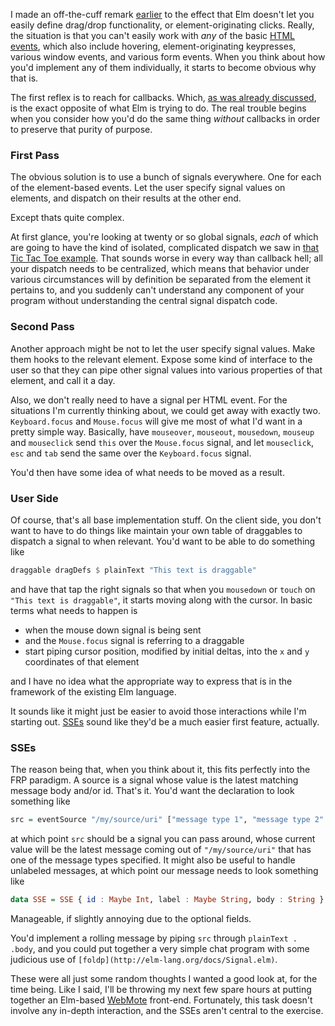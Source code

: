 I made an off-the-cuff remark [earlier](http://langnostic.blogspot.ca/2013/06/elm-first-impressions.html) to the effect that Elm doesn't let you easily define drag/drop functionality, or element-originating clicks. Really, the situation is that you can't easily work with *any* of the basic [HTML events](http://langnostic.blogspot.ca/2013/06/elm-first-impressions.html), which also include hovering, element-originating keypresses, various window events, and various form events. When you think about how you'd implement any of them individually, it starts to become obvious why that is.

The first reflex is to reach for callbacks. Which, [as was already discussed](http://elm-lang.org/learn/Escape-from-Callback-Hell.elm), is the exact opposite of what Elm is trying to do. The real trouble begins when you consider how you'd do the same thing *without* callbacks in order to preserve that purity of purpose.

### First Pass

The obvious solution is to use a bunch of signals everywhere. One for each of the element-based events. Let the user specify signal values on elements, and dispatch on their results at the other end.

Except thats quite complex.

At first glance, you're looking at twenty or so global signals, *each* of which are going to have the kind of isolated, complicated dispatch we saw in [that Tic Tac Toe example](http://www.grzegorzbalcerek.net/elm/TicTacToe.elm). That sounds worse in every way than callback hell; all your dispatch needs to be centralized, which means that behavior under various circumstances will by definition be separated from the element it pertains to, and you suddenly can't understand any component of your program without understanding the central signal dispatch code.

### Second Pass

Another approach might be not to let the user specify signal values. Make them hooks to the relevant element. Expose some kind of interface to the user so that they can pipe other signal values into various properties of that element, and call it a day.

Also, we don't really need to have a signal per HTML event. For the situations I'm currently thinking about, we could get away with exactly two. `Keyboard.focus` and `Mouse.focus` will give me most of what I'd want in a pretty simple way. Basically, have `mouseover`, `mouseout`, `mousedown`, `mouseup` and `mouseclick` send `this` over the `Mouse.focus` signal, and let `mouseclick`, `esc` and `tab` send the same over the `Keyboard.focus` signal.

You'd then have some idea of what needs to be moved as a result.

### User Side

Of course, that's all base implementation stuff. On the client side, you don't want to have to do things like maintain your own table of draggables to dispatch a signal to when relevant. You'd want to be able to do something like

```haskell
draggable dragDefs $ plainText "This text is draggable"
```

and have that tap the right signals so that when you `mousedown` or `touch` on `"This text is draggable"`, it starts moving along with the cursor. In basic terms what needs to happen is


-   when the mouse down signal is being sent
-   and the `Mouse.focus` signal is referring to a draggable
-   start piping cursor position, modified by initial deltas, into the `x` and `y` coordinates of that element


and I have no idea what the appropriate way to express that is in the framework of the existing Elm language.

It sounds like it might just be easier to avoid those interactions while I'm starting out. [SSEs](http://www.w3schools.com/html/html5_serversentevents.asp) sound like they'd be a much easier first feature, actually.

### SSEs

The reason being that, when you think about it, this fits perfectly into the FRP paradigm. A source is a signal whose value is the latest matching message body and/or id. That's it. You'd want the declaration to look something like

```haskell
src = eventSource "/my/source/uri" ["message type 1", "message type 2" ...]
```

at which point `src` should be a signal you can pass around, whose current value will be the latest message coming out of `"/my/source/uri"` that has one of the message types specified. It might also be useful to handle unlabeled messages, at which point our message needs to look something like

```haskell
data SSE = SSE { id : Maybe Int, label : Maybe String, body : String }
```

Manageable, if slightly annoying due to the optional fields.

You'd implement a rolling message by piping `src` through `plainText . .body`, and you could put together a very simple chat program with some judicious use of `[foldp](http://elm-lang.org/docs/Signal.elm)`.

These were all just some random thoughts I wanted a good look at, for the time being. Like I said, I'll be throwing my next few spare hours at putting together an Elm-based [WebMote](https://github.com/Inaimathi/web-mote) front-end. Fortunately, this task doesn't involve any in-depth interaction, and the SSEs aren't central to the exercise.
